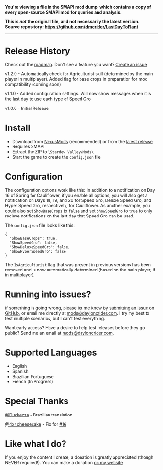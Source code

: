 **You're viewing a file in the SMAPI mod dump, which contains a copy of every open-source SMAPI mod
for queries and analysis.**

**This is _not_ the original file, and not necessarily the latest version.**  
**Source repository: https://github.com/dmcrider/LastDayToPlant**

----

# Release History
Check out the [roadmap](https://github.com/dmcrider/LastDayToPlant/projects/1). Don't see a feature you want? [Create an issue](https://github.com/dmcrider/LastDayToPlant/issues/new)

v1.2.0 - Automatically check for Agriculturist skill (determined by the main player in multiplayer). Added flag for base crops in preparation for mod compatibility (coming soon)

v1.1.0 - Added configuration settings. Will now show messages when it is the last day to use each type of Speed Gro

v1.0.0 - Initial Release

# Install
- Download from [NexusMods](https://www.nexusmods.com/stardewvalley/mods/7917) (recommended) or from the [latest release](/dmcrider/LastDayToPlant/releases/latest)
- Requires SMAPI
- Extract the ZIP to `\Stardew Valley\Mods\`
- Start the game to create the `config.json` file

# Configuration
The configuration options work like this: In addition to a notification on Day 16 of Spring for Cauliflower, if you enable all options, you will also get a notification on Days 18, 19, and 20 for Speed Gro, Deluxe Speed Gro, and Hyper Speed Gro, respectively, for Cauliflower. As another example, you could also set `ShowBaseCrops` to `false` and set `ShowSpeedGro` to `true` to only recieve notifications on the last day that Speed Gro can be used.

The `config.json` file looks like this:

    {
      "ShowBaseCrops": true,
      "ShowSpeedGro": false,
      "ShowDeluxeSpeedGro": false,
      "ShowHyperSpeedGro": false
    }

The `IsAgriculturist` flag that was present in previous versions has been removed and is now automatically determined (based on the main player, if in multiplayer).

# Running into issues?
If something is going wrong, please let me know by [submitting an issue on GitHub](https://github.com/dmcrider/LastDayToPlant/issues/new), or email me directly at [mods@dayloncrider.com](mailto:mods@dayloncrider.com). I try my best to test multiple scenarios, but I can't test everything.

Want early access? Have a desire to help test releases before they go public? Send me an email at [mods@dayloncrider.com](mailto:mods@dayloncrider.com).

# Supported Languages
- English
- Spanish
- Brazilian Portuguese
- French (In Progress)

# Special Thanks
[@Duckexza](https://github.com/Duckexza) - Brazilian translation

[@4x4cheesecake](https://github.com/4x4cheesecake) - Fix for [#16](https://github.com/dmcrider/LastDayToPlant/issues/16)

# Like what I do?
If you enjoy the content I create, a donation is greatly appreciated (though NEVER required!). You can make a donation [on my website](https://www.dayloncrider.com/donations)
